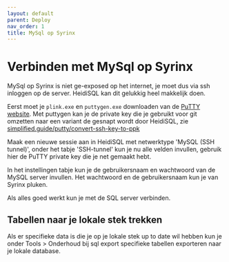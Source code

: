 ```yaml
---
layout: default
parent: Deploy
nav_order: 1
title: MySql op Syrinx
---
```


# Verbinden met MySql op Syrinx

MySql op Syrinx is niet ge-exposed op het internet, je moet dus via ssh inloggen op de server. HeidiSQL kan dit gelukkig heel makkelijk doen.

Eerst moet je `plink.exe` en `puttygen.exe` downloaden van de [PuTTY website](https://www.chiark.greenend.org.uk/~sgtatham/putty/latest.html). Met puttygen kan je de private key die je gebruikt voor git omzetten naar een variant de gesnapt wordt door HeidiSQL, zie [simplified.guide/putty/convert-ssh-key-to-ppk](https://www.simplified.guide/putty/convert-ssh-key-to-ppk)

Maak een nieuwe sessie aan in HeidiSQL met netwerktype 'MySQL (SSH tunnel)', onder het tabje 'SSH-tunnel' kun je nu alle velden invullen, gebruik hier de PuTTY private key die je net gemaakt hebt.

In het instellingen tabje kun je de gebruikersnaam en wachtwoord van de MySQL server invullen. Het wachtwoord en de gebruikersnaam kun je van Syrinx pluken.

Als alles goed werkt kun je met de SQL server verbinden.

## Tabellen naar je lokale stek trekken

Als er specifieke data is die je op je lokale stek up to date wil hebben kun je onder Tools > Onderhoud bij sql export specifieke tabellen exporteren naar je lokale database.
